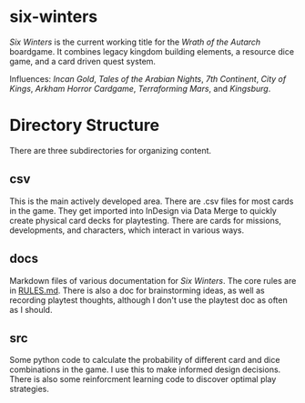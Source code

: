 # six-winters

*Six Winters* is the current working title for the *Wrath of the Autarch* boardgame. It combines legacy kingdom building elements, a resource dice game, and a card driven quest system.

Influences: *Incan Gold*, *Tales of the Arabian Nights*, *7th Continent*, *City of Kings*, *Arkham Horror Cardgame*, *Terraforming Mars*, and *Kingsburg*.

# Directory Structure

There are three subdirectories for organizing content.

## csv

This is the main actively developed area. There are .csv files for most cards in the game. They get imported into InDesign via Data Merge to quickly create physical card decks for playtesting. There are cards for missions, developments, and characters, which interact in various ways.

## docs

Markdown files of various documentation for *Six Winters*. The core rules are in [RULES.md](docs/RULES.md). There is also a doc for brainstorming ideas, as well as recording playtest thoughts, although I don't use the playtest doc as often as I should. 

## src

Some python code to calculate the probability of different card and dice combinations in the game. I use this to make informed design decisions. There is also some reinforcment learning code to discover optimal play strategies.